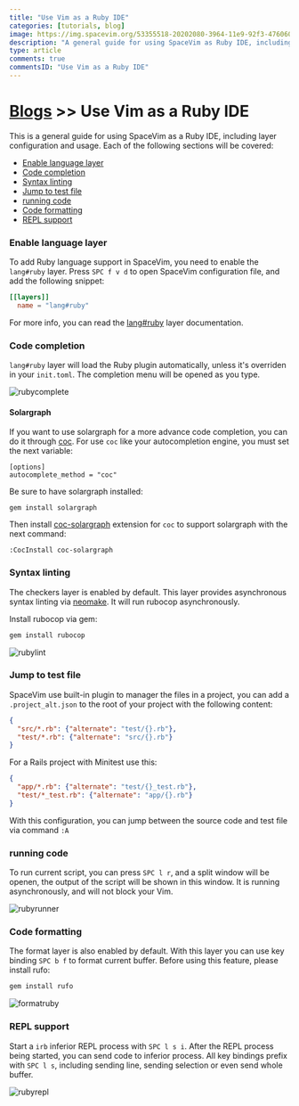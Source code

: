 ```yaml
---
title: "Use Vim as a Ruby IDE"
categories: [tutorials, blog]
image: https://img.spacevim.org/53355518-20202080-3964-11e9-92f3-476060f2761e.png
description: "A general guide for using SpaceVim as Ruby IDE, including layer configuration, requiems installation and usage."
type: article
comments: true
commentsID: "Use Vim as a Ruby IDE"
---
```


# [Blogs](../blog/) >> Use Vim as a Ruby IDE

This is a general guide for using SpaceVim as a Ruby IDE, including layer configuration and usage.
Each of the following sections will be covered:


<!-- vim-markdown-toc GFM -->

- [Enable language layer](#enable-language-layer)
- [Code completion](#code-completion)
- [Syntax linting](#syntax-linting)
- [Jump to test file](#jump-to-test-file)
- [running code](#running-code)
- [Code formatting](#code-formatting)
- [REPL support](#repl-support)

<!-- vim-markdown-toc -->

### Enable language layer

To add Ruby language support in SpaceVim, you need to enable the `lang#ruby` layer. Press `SPC f v d` to open
SpaceVim configuration file, and add the following snippet:

```toml
[[layers]]
  name = "lang#ruby"
```

For more info, you can read the [lang#ruby](../layers/lang/ruby/) layer documentation.

### Code completion

`lang#ruby` layer will load the Ruby plugin automatically, unless it's overriden in your `init.toml`.
The completion menu will be opened as you type.

![rubycomplete](https://img.spacevim.org/53355518-20202080-3964-11e9-92f3-476060f2761e.png)

#### Solargraph

If you want to use solargraph for a more advance code completion, you can do it through [coc]("https://github.com/neoclide/coc.nvim"). For use `coc`
like your autocompletion engine, you must set the next variable:

```
[options]
autocomplete_method = "coc"
```

Be sure to have solargraph installed:

```
gem install solargraph
```

Then install [coc-solargraph](https://github.com/neoclide/coc-solargraph) extension for `coc` to support solargraph with the next command:

```
:CocInstall coc-solargraph
```


### Syntax linting

The checkers layer is enabled by default. This layer provides asynchronous syntax linting via [neomake](https://github.com/neomake/neomake).
It will run rubocop asynchronously.

Install rubocop via gem:

```sh
gem install rubocop
```

![rubylint](https://img.spacevim.org/53347011-32459300-3953-11e9-9ca2-3e07f832db5a.png)

### Jump to test file

SpaceVim use built-in plugin to manager the files in a project, you can add a `.project_alt.json` to the root of your project with the following content:

```json
{
  "src/*.rb": {"alternate": "test/{}.rb"},
  "test/*.rb": {"alternate": "src/{}.rb"}
}
```

For a Rails project with Minitest use this:

```json
{
  "app/*.rb": {"alternate": "test/{}_test.rb"},
  "test/*_test.rb": {"alternate": "app/{}.rb"}
}
```

With this configuration, you can jump between the source code and test file via command `:A`

### running code

To run current script, you can press `SPC l r`, and a split window
will be openen, the output of the script will be shown in this window.
It is running asynchronously, and will not block your Vim.

![rubyrunner](https://img.spacevim.org/53300165-6b600380-387e-11e9-852f-f8766300ece1.gif)

### Code formatting

The format layer is also enabled by default. With this layer you can use key binding `SPC b f` to format current buffer.
Before using this feature, please install rufo:

```sh
gem install rufo
```

![formatruby](https://img.spacevim.org/53301042-3c02c400-3889-11e9-9918-430ad6a7f08f.gif)

### REPL support

Start a `irb` inferior REPL process with `SPC l s i`. After the REPL process being started, you can
send code to inferior process. All key bindings prefix with `SPC l s`, including sending line, sending selection or even
send whole buffer.

![rubyrepl](https://img.spacevim.org/53347455-1098db80-3954-11e9-87c3-13a027ec88f6.gif)


